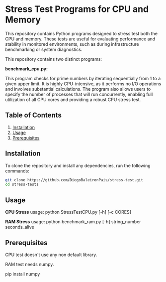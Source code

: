 # Stress Test Programs for CPU and Memory

This repository contains Python programs designed to stress test both the CPU and memory. These tests are useful for evaluating performance and stability in monitored environments, such as during infrastructure benchmarking or system diagnostics.

This repository contains two distinct programs:

**benchmark_cpu.py:**

This program checks for prime numbers by iterating sequentially from 1 to a given upper limit. It is highly CPU-intensive, as it performs no I/O operations and involves substantial calculations. The program also allows users to specify the number of processes that will run concurrently, enabling full utilization of all CPU cores and providing a robust CPU stress test.

## Table of Contents
1. [Installation](#installation)
2. [Usage](#usage)
3. [Prerequisites](#prerequisites)

## Installation

To clone the repository and install any dependencies, run the following commands:

```bash
git clone https://github.com/DiegoBaleironPais/stress-test.git
cd stress-tests
```

## Usage
**CPU Stress**
usage: python StressTestCPU.py [-h] [-c CORES]

**RAM Stress**
usage: python benchmark_ram.py [-h] string_number seconds_alive

## Prerequisites
CPU test doesn´t use any non default library.

RAM test needs numpy.

pip install numpy